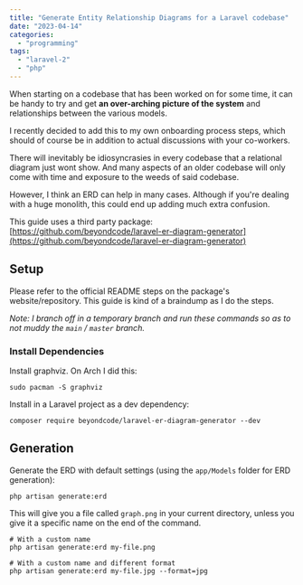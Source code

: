 ```yaml
---
title: "Generate Entity Relationship Diagrams for a Laravel codebase"
date: "2023-04-14"
categories: 
  - "programming"
tags: 
  - "laravel-2"
  - "php"
---
```


When starting on a codebase that has been worked on for some time, it can be handy to try and get **an over-arching picture of the system** and relationships between the various models.

I recently decided to add this to my own onboarding process steps, which should of course be in addition to actual discussions with your co-workers.

There will inevitably be idiosyncrasies in every codebase that a relational diagram just wont show. And many aspects of an older codebase will only come with time and exposure to the weeds of said codebase.

However, I think an ERD can help in many cases. Although if you're dealing with a huge monolith, this could end up adding much extra confusion.

This guide uses a third party package: [https://github.com/beyondcode/laravel-er-diagram-generator](https://github.com/beyondcode/laravel-er-diagram-generator)

## Setup

Please refer to the official README steps on the package's website/repository. This guide is kind of a braindump as I do the steps.

_Note: I branch off in a temporary branch and run these commands so as to not muddy the `main` / `master` branch._

### Install Dependencies

Install graphviz. On Arch I did this:

```
sudo pacman -S graphviz
```

Install in a Laravel project as a dev dependency:

```
composer require beyondcode/laravel-er-diagram-generator --dev
```

## Generation

Generate the ERD with default settings (using the `app/Models` folder for ERD generation):

```
php artisan generate:erd
```

This will give you a file called `graph.png` in your current directory, unless you give it a specific name on the end of the command.

```
# With a custom name
php artisan generate:erd my-file.png

# With a custom name and different format
php artisan generate:erd my-file.jpg --format=jpg
```
